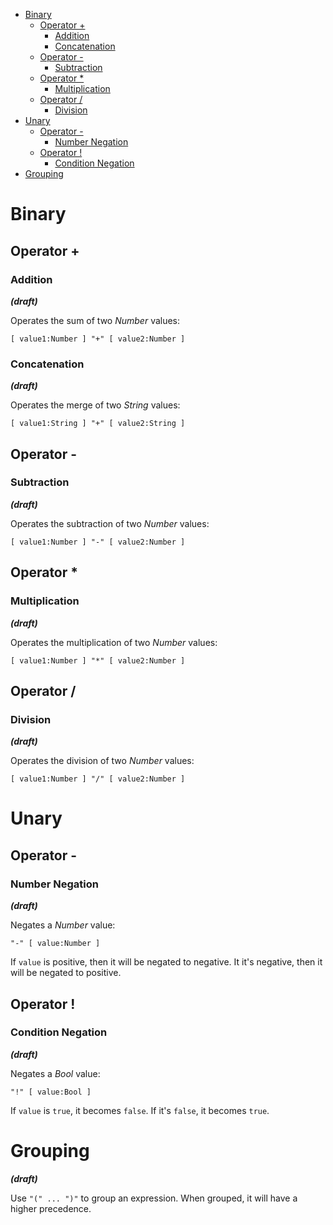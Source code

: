 - [Binary](#binary)
	- [Operator +](#operator-)
		- [Addition](#addition)
		- [Concatenation](#concatenation)
	- [Operator -](#operator--)
		- [Subtraction](#subtraction)
	- [Operator \*](#operator--1)
		- [Multiplication](#multiplication)
	- [Operator /](#operator--2)
		- [Division](#division)
- [Unary](#unary)
	- [Operator -](#operator---1)
		- [Number Negation](#number-negation)
	- [Operator !](#operator--3)
		- [Condition Negation](#condition-negation)
- [Grouping](#grouping)


# Binary

## Operator +
### Addition

***(draft)***


Operates the sum of two *Number* values:

`[ value1:Number ] "+" [ value2:Number ]`


### Concatenation

***(draft)***


Operates the merge of two *String* values:

`[ value1:String ] "+" [ value2:String ]`



## Operator -
### Subtraction

***(draft)***


Operates the subtraction of two *Number* values:

`[ value1:Number ] "-" [ value2:Number ]`



## Operator *
### Multiplication

***(draft)***


Operates the multiplication of two *Number* values:

`[ value1:Number ] "*" [ value2:Number ]`



## Operator /
### Division

***(draft)***


Operates the division of two *Number* values:

`[ value1:Number ] "/" [ value2:Number ]`



# Unary

## Operator -
### Number Negation

***(draft)***


Negates a *Number* value:

`"-" [ value:Number ]`

If `value` is positive, then it will be negated to negative. It it's negative, then it will be negated to positive.



## Operator !
### Condition Negation

***(draft)***


Negates a *Bool* value:

`"!" [ value:Bool ]`

If `value` is `true`, it becomes `false`. If it's `false`, it becomes `true`.



# Grouping

***(draft)***


Use `"(" ... ")"` to group an expression. When grouped, it will have a higher precedence.